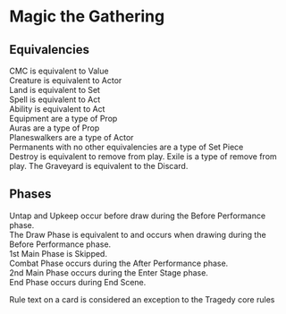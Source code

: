 # Magic the Gathering

## Equivalencies
CMC is equivalent to Value  
Creature is equivalent to Actor  
Land is equivalent to Set  
Spell is equivalent to Act  
Ability is equivalent to Act  
Equipment are a type of Prop  
Auras are a type of Prop  
Planeswalkers are a type of Actor  
Permanents with no other equivalencies are a type of Set Piece  
Destroy is equivalent to remove from play.
Exile is a type of remove from play.
The Graveyard is equivalent to the Discard.


## Phases
Untap and Upkeep occur before draw during the Before Performance phase.  
The Draw Phase is equivalent to and occurs when drawing during the Before Performance phase.  
1st Main Phase is Skipped.  
Combat Phase occurs during the After Performance phase.  
2nd Main Phase occurs during the Enter Stage phase.  
End Phase occurs during End Scene.  



Rule text on a card is considered an exception to the Tragedy core rules